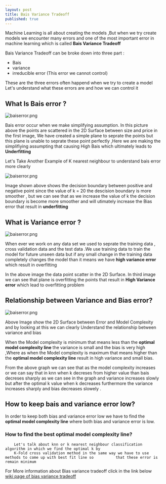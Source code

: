 ```yaml
---
layout: post
title: Bais Variance Tradeoff
published: true
---
```

Machine Learning is all about creating the models ,But when we try create models we encounter many errors and one of the most important error in machine learning which is called **Bais Variance Tradeoff**

Bais Variance Tradeoff can be broke down into three part :
- Bais
- variance
- irreducible error (This error we cannot control)

These are the three errors often happend when we try to create a model
Let's understand what these  errors are and how we can control it

## What Is Bais error ?
![baiserror.png]({{site.baseurl}}/images/baiserror.png)

Bais error occur when we make simplifying assumption.
In this picture above the points are scattered in the 2D Surface between size and price in the first image, We have created a simple plane to seprate the points but this plane is unable to seprate these point perfectly ,Here we are making the simplifiying assumpting that causing High Bais which ultimately leads to **Underfitting**

Let's Take Another Example of K nearest neighbour to understand bais error more clearly

![baiserror.png]({{site.baseurl}}/images/20nearestneigh.png)

Image shown above shows the decision boundary between positive and negative point since the value of k = 20 
the descision boundary is more smoother , but we can see that as we increase the value of k the decision boundary is become more smoother and will utimately increase the Bias error that result in **underfitting**

## What is Variance error ?
![baiserror.png]({{site.baseurl}}/images/baiserror.png)

When ever we work on any data set we used to seprate the training data , cross validation data and the test data .We use training data to train the model for future unseen data but if any small change in the training data completely changes the model than it means we have **high variance error** which result in overfitting

In the above image  the data point scatter in the 2D Surface. In third image we can see that plane is overfitting the points that result in **High Variance error** which lead to overfitting problem 

## Relationship between Variance and Bias error?

![baiserror.png]({{site.baseurl}}/images/biasvariance.png)

Above Image show the 2D Surface between Error and Model Complexity and  by looking at this we can clearly Understand the relationship between variance and bias 

When the Model complexity is minimum that means less than the **optimal model complexity line** the variance is small and the bias is very high ,Where as when the Model complexity is maximum that means higher than the **optimal model complexity line** result in high variance and small bias.

From the above graph we can see that as the model complexity increases or we can say that in knn when k decreses from higher value than bais decreses sharply as we can see in the graph and variance increases slowly  but after the optimal k value when k decreases furthermore the variance increases sharply and bias decreases slowely .


## How to keep bais and variance error low?

In order to keep both bias and variance error low we have to find the **optimal model complexity line** where both bias and variance error is low.
  ### How to find the best optimal model complexity line?
  		Let's talk about knn or k nearest neighbour classification algorithm in which we find the optimal k by 
        K-Fold cross validation method in the same way we have to use methods to come up with best fit line so 			that these error is remain minimum	
        
For More information about Bias variance tradeoff click in the link below
[wiki page of bias variance tradeoff](https://en.wikipedia.org/wiki/Bias%E2%80%93variance_tradeoff)









